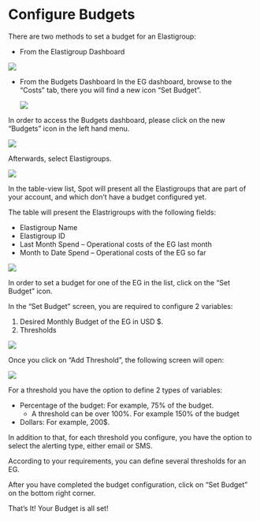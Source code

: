# Configure Budgets

There are two methods to set a budget for an Elastigroup:

- From the Elastigroup Dashboard

<img src="/elastigroup/_media/configure-budgets_1.png" />

- From the Budgets Dashboard
  In the EG dashboard, browse to the “Costs” tab, there you will find a new icon “Set Budget”.

  <img src="/elastigroup/_media/configure-budgets_2.png" />

In order to access the Budgets dashboard, please click on the new “Budgets” icon in the left hand menu.

<img src="/elastigroup/_media/configure-budgets_3.png" />

Afterwards, select Elastigroups.

<img src="/elastigroup/_media/configure-budgets_4.png" />

In the table-view list, Spot will present all the Elastigroups that are part of your account, and which don’t have a budget configured yet.

The table will present the Elastrigroups with the following fields:

- Elastigroup Name
- Elastigroup ID
- Last Month Spend – Operational costs of the EG last month
- Month to Date Spend – Operational costs of the EG so far

<img src="/elastigroup/_media/configure-budgets_5.png" />

In order to set a budget for one of the EG in the list, click on the “Set Budget” icon.

In the “Set Budget” screen, you are required to configure 2 variables:

1. Desired Monthly Budget of the EG in USD \$.
2. Thresholds

<img src="/elastigroup/_media/configure-budgets_6.png" />

Once you click on “Add Threshold”, the following screen will open:

<img src="/elastigroup/_media/configure-budgets_7.png" />

For a threshold you have the option to define 2 types of variables:

- Percentage of the budget: For example, 75% of the budget.
  - A threshold can be over 100%. For example 150% of the budget
- Dollars: For example, 200\$.

In addition to that, for each threshold you configure, you have the option to select the alerting type, either email or SMS.

According to your requirements, you can define several thresholds for an EG.

After you have completed the budget configuration, click on “Set Budget” on the bottom right corner.

That’s It! Your Budget is all set!
